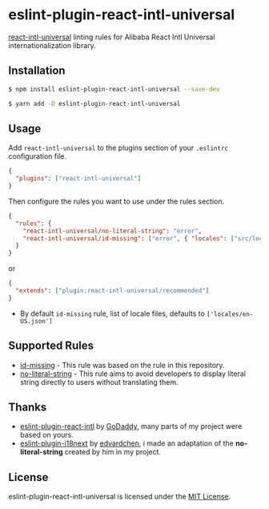 eslint-plugin-react-intl-universal
===================

[react-intl-universal](https://github.com/alibaba/react-intl-universal) linting rules for Alibaba React Intl Universal internationalization library.

## Installation

```sh
$ npm install eslint-plugin-react-intl-universal --save-dev
```
```sh
$ yarn add -D eslint-plugin-react-intl-universal
```

## Usage

Add `react-intl-universal` to the plugins section of your `.eslintrc` configuration file.

```json
{
  "plugins": ["react-intl-universal"]
}
```

Then configure the rules you want to use under the rules section.

```json
{
  "rules": {
    "react-intl-universal/no-literal-string": "error",
    "react-intl-universal/id-missing": ["error", { "locales": ["src/locales/en-US.json"] }]
  }
}
```

or

```json
{
  "extends": ["plugin:react-intl-universal/recommended"]
}
```

* By default `id-missing` rule, list of locale files, defaults to `['locales/en-US.json']`

## Supported Rules

* [id-missing](src/docs/id-missing.md) - This rule was based on the rule in this repository.
* [no-literal-string](src/docs/no-literal-string.md) - This rule aims to avoid developers to display literal string directly to users without translating them.

## Thanks
* [eslint-plugin-react-intl](https://github.com/godaddy/eslint-plugin-react-intl) by [GoDaddy](https://github.com/godaddy), many parts of my project were based on yours.
* [eslint-plugin-i18next](https://github.com/edvardchen/eslint-plugin-i18next) by [edvardchen](https://github.com/edvardchen), i made an adaptation of the **no-literal-string** created by him in my project.

## License

eslint-plugin-react-intl-universal is licensed under the [MIT License](http://www.opensource.org/licenses/mit-license.php).
